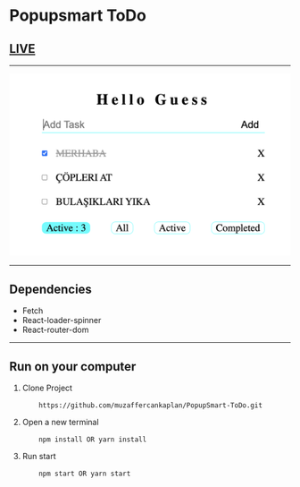 # Popupsmart ToDo

## [LIVE](https://popupsmart-todo.pages.dev/)

---

![image](/public/demo.png)

---

## Dependencies

- Fetch
- React-loader-spinner
- React-router-dom

---

## Run on your computer

1.  Clone Project

            https://github.com/muzaffercankaplan/PopupSmart-ToDo.git

2.  Open a new terminal

            npm install OR yarn install

3.  Run start

            npm start OR yarn start
